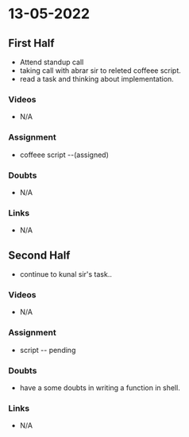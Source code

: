 # 13-05-2022

## First Half
- Attend standup call 
- taking call with abrar sir to releted coffeee script.
- read a task and thinking about implementation.

### Videos
- N/A

### Assignment 

- coffeee script --(assigned)

### Doubts

- N/A

### Links

- N/A

## Second Half

- continue to kunal sir's task..

### Videos

- N/A

### Assignment 

- script -- pending 

### Doubts

- have a some doubts in writing a function in shell.

### Links

- N/A

